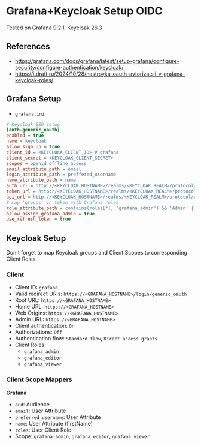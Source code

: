 # Grafana+Keycloak Setup OIDC

Tested on Grafana 9.2.1, Keycloak 26.3

## References

- https://grafana.com/docs/grafana/latest/setup-grafana/configure-security/configure-authentication/keycloak/
- https://itdraft.ru/2024/10/28/nastroyka-oauth-avtorizatsii-v-grafana-keycloak-roles/

## Grafana Setup

- `grafana.ini`
```ini
# Keycloak SSO setup
[auth.generic_oauth]
enabled = true
name = keycloak
allow_sign_up = true
client_id = <KEYCLOKA_CLIENT_ID> # grafana
client_secret = <KEYCLOAK_CLIENT_SECRET>
scopes = openid offline_access
email_attribute_path = email
login_attribute_path = preffered_username
name_attribute_path = name
auth_url = http://<KEYCLOAK_HOSTNAME>/realms/<KEYCLOAK_REALM>/protocol/openid-connect/auth
token_url = http://<KEYCLOAK_HOSTNAME>/realms/<KEYCLOAK_REALM>/protocol/openid-connect/token
api_url = http://<KEYCLOAK_HOSTNAME>/realms/<KEYCLOAK_REALM>/protocol/openid-connect/userinfo
# map 'groups' in token with Grafana roles
role_attribute_path = contains(roles[*], 'grafana_admin') && 'Admin' || contains(roles[*], 'grafana_editor') && 'Editor' || contains(roles[*], 'grafana_viewer') && 'Viewer'
allow_assign_grafana_admin = true
use_refresh_token = true
```

## Keycloak Setup

Don't forget to map Keycloak groups and Client Scopes to corresponding Client Roles

### Client

- Client ID: `grafana`
- Valid redirect URIs: `https://<GRAFANA_HOSTNAME>/login/generic_oauth`
- Root URL: `https://<GRAFANA_HOSTNAME>`
- Home URL: `https://<GRAFANA_HOSTNAME>`
- Web Origins: `https://<GRAFANA_HOSTNAME>`
- Admin URL: `https://<GRAFANA_HOSTNAME>`
- Client authentication: `On`
- Authorizations: `Off`
- Authentication flow: `Standard flow`, `Direct access grants`
- Client Roles:
  - `grafana_admin`
  - `grafana_editor`
  - `grafana_viewer`

### Client Scope Mappers

**Grafana**
  - `aud`: Audience
  - `email`: User Attribute
  - `preferred_username`: User Attribute
  - `name`: User Attribute (firstName)
  - `roles`: User Client Role
  - Scope: `grafana_admin`, `grafana_editor`, `grafana_viewer`
